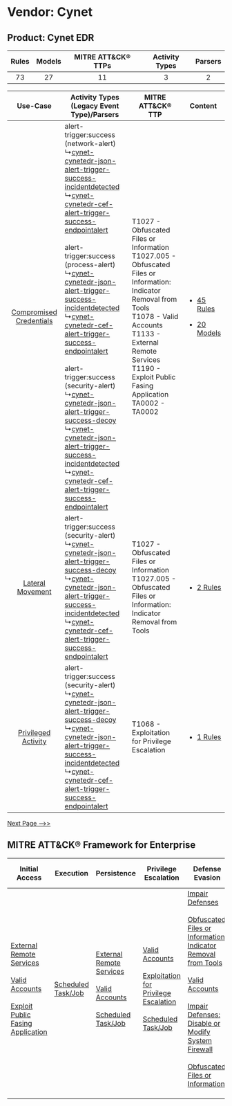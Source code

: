 Vendor: Cynet
=============
Product: Cynet EDR
------------------
| Rules | Models | MITRE ATT&CK® TTPs | Activity Types | Parsers |
|:-----:|:------:|:------------------:|:--------------:|:-------:|
|  73   |   27   |         11         |       3        |    2    |

|    Use-Case    | Activity Types (Legacy Event Type)/Parsers    | MITRE ATT&CK® TTP    | Content    |
|:----:| ---- | ---- | ---- |
| [Compromised Credentials](../../../UseCases/uc_compromised_credentials.md) |  alert-trigger:success (network-alert)<br> ↳[cynet-cynetedr-json-alert-trigger-success-incidentdetected](Ps/pC_cynetcynetedrjsonalerttriggersuccessincidentdetected.md)<br> ↳[cynet-cynetedr-cef-alert-trigger-success-endpointalert](Ps/pC_cynetcynetedrcefalerttriggersuccessendpointalert.md)<br><br> alert-trigger:success (process-alert)<br> ↳[cynet-cynetedr-json-alert-trigger-success-incidentdetected](Ps/pC_cynetcynetedrjsonalerttriggersuccessincidentdetected.md)<br> ↳[cynet-cynetedr-cef-alert-trigger-success-endpointalert](Ps/pC_cynetcynetedrcefalerttriggersuccessendpointalert.md)<br><br> alert-trigger:success (security-alert)<br> ↳[cynet-cynetedr-json-alert-trigger-success-decoy](Ps/pC_cynetcynetedrjsonalerttriggersuccessdecoy.md)<br> ↳[cynet-cynetedr-json-alert-trigger-success-incidentdetected](Ps/pC_cynetcynetedrjsonalerttriggersuccessincidentdetected.md)<br> ↳[cynet-cynetedr-cef-alert-trigger-success-endpointalert](Ps/pC_cynetcynetedrcefalerttriggersuccessendpointalert.md)<br> | T1027 - Obfuscated Files or Information<br>T1027.005 - Obfuscated Files or Information: Indicator Removal from Tools<br>T1078 - Valid Accounts<br>T1133 - External Remote Services<br>T1190 - Exploit Public Fasing Application<br>TA0002 - TA0002<br> | [<ul><li>45 Rules</li></ul><ul><li>20 Models</li></ul>](RM/r_m_cynet_cynet_edr_Compromised_Credentials.md) |
|        [Lateral Movement](../../../UseCases/uc_lateral_movement.md)        |  alert-trigger:success (security-alert)<br> ↳[cynet-cynetedr-json-alert-trigger-success-decoy](Ps/pC_cynetcynetedrjsonalerttriggersuccessdecoy.md)<br> ↳[cynet-cynetedr-json-alert-trigger-success-incidentdetected](Ps/pC_cynetcynetedrjsonalerttriggersuccessincidentdetected.md)<br> ↳[cynet-cynetedr-cef-alert-trigger-success-endpointalert](Ps/pC_cynetcynetedrcefalerttriggersuccessendpointalert.md)<br>    | T1027 - Obfuscated Files or Information<br>T1027.005 - Obfuscated Files or Information: Indicator Removal from Tools<br>    | [<ul><li>2 Rules</li></ul>](RM/r_m_cynet_cynet_edr_Lateral_Movement.md)    |
|     [Privileged Activity](../../../UseCases/uc_privileged_activity.md)     |  alert-trigger:success (security-alert)<br> ↳[cynet-cynetedr-json-alert-trigger-success-decoy](Ps/pC_cynetcynetedrjsonalerttriggersuccessdecoy.md)<br> ↳[cynet-cynetedr-json-alert-trigger-success-incidentdetected](Ps/pC_cynetcynetedrjsonalerttriggersuccessincidentdetected.md)<br> ↳[cynet-cynetedr-cef-alert-trigger-success-endpointalert](Ps/pC_cynetcynetedrcefalerttriggersuccessendpointalert.md)<br>    | T1068 - Exploitation for Privilege Escalation<br>    | [<ul><li>1 Rules</li></ul>](RM/r_m_cynet_cynet_edr_Privileged_Activity.md)    |
[Next Page -->>](2_ds_cynet_cynet_edr.md)

MITRE ATT&CK® Framework for Enterprise
--------------------------------------
| Initial Access                                                                                                                                                                                                                         | Execution                                                               | Persistence                                                                                                                                                                                                             | Privilege Escalation                                                                                                                                                                                                                 | Defense Evasion                                                                                                                                                                                                                                                                                                                                                                                                                                              | Credential Access | Discovery | Lateral Movement | Collection | Command and Control | Exfiltration | Impact |
| -------------------------------------------------------------------------------------------------------------------------------------------------------------------------------------------------------------------------------------- | ----------------------------------------------------------------------- | ----------------------------------------------------------------------------------------------------------------------------------------------------------------------------------------------------------------------- | ------------------------------------------------------------------------------------------------------------------------------------------------------------------------------------------------------------------------------------ | ------------------------------------------------------------------------------------------------------------------------------------------------------------------------------------------------------------------------------------------------------------------------------------------------------------------------------------------------------------------------------------------------------------------------------------------------------------ | ----------------- | --------- | ---------------- | ---------- | ------------------- | ------------ | ------ |
| [External Remote Services](https://attack.mitre.org/techniques/T1133)<br><br>[Valid Accounts](https://attack.mitre.org/techniques/T1078)<br><br>[Exploit Public Fasing Application](https://attack.mitre.org/techniques/T1190)<br><br> | [Scheduled Task/Job](https://attack.mitre.org/techniques/T1053)<br><br> | [External Remote Services](https://attack.mitre.org/techniques/T1133)<br><br>[Valid Accounts](https://attack.mitre.org/techniques/T1078)<br><br>[Scheduled Task/Job](https://attack.mitre.org/techniques/T1053)<br><br> | [Valid Accounts](https://attack.mitre.org/techniques/T1078)<br><br>[Exploitation for Privilege Escalation](https://attack.mitre.org/techniques/T1068)<br><br>[Scheduled Task/Job](https://attack.mitre.org/techniques/T1053)<br><br> | [Impair Defenses](https://attack.mitre.org/techniques/T1562)<br><br>[Obfuscated Files or Information: Indicator Removal from Tools](https://attack.mitre.org/techniques/T1027/005)<br><br>[Valid Accounts](https://attack.mitre.org/techniques/T1078)<br><br>[Impair Defenses: Disable or Modify System Firewall](https://attack.mitre.org/techniques/T1562/004)<br><br>[Obfuscated Files or Information](https://attack.mitre.org/techniques/T1027)<br><br> |                   |           |                  |            |                     |              |        |